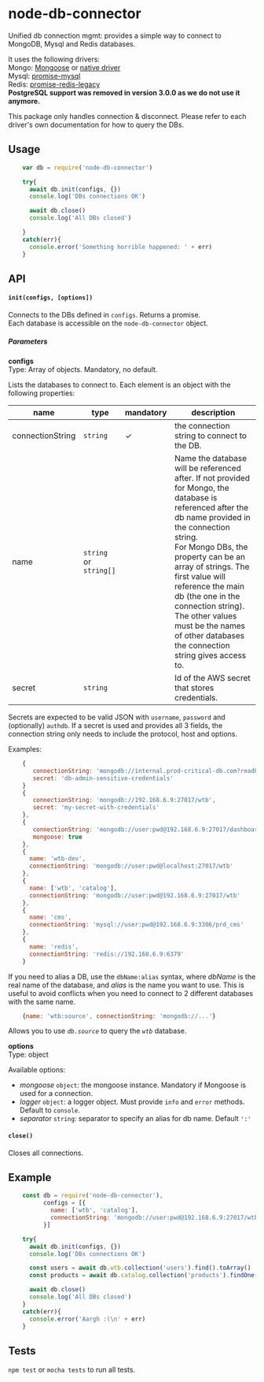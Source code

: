 # node-db-connector
Unified db connection mgmt: provides a simple way to connect to MongoDB, Mysql and Redis databases.

It uses the following drivers:  
Mongo: [Mongoose](http://mongoosejs.com/) or [native driver](http://mongodb.github.io/node-mongodb-native/4.2/)  
Mysql: [promise-mysql](https://github.com/lukeb-uk/node-promise-mysql)  
Redis: [promise-redis-legacy](https://github.com/swaven/promise-redis-legacy)  
**PostgreSQL support was removed in version 3.0.0 as we do not use it anymore.**

This package only handles connection & disconnect. Please refer to each driver's own documentation for how to query the DBs.


## Usage

````javascript
    var db = require('node-db-connector')

    try{      
      await db.init(configs, {})
      console.log('DBs connections OK')

      await db.close()
      console.log('All DBs closed')

    }
    catch(err){
      console.error('Something horrible happened: ' + err)
    }
````

## API

#### `init(configs, [options])`

Connects to the DBs defined in `configs`.  Returns a promise.  
Each database is accessible on the `node-db-connector` object.

##### Parameters

**configs**  
Type: Array of objects. Mandatory, no default.

Lists the databases to connect to. Each element is an object with the following properties:  

name | type | mandatory | description
-|-|-|-
connectionString | `string` | ✓ | the connection string to connect to the DB.  
name | `string` or `string[]` | | Name the database will be referenced after. If not provided for Mongo, the database is referenced after the db name provided in the connection string.<br>For Mongo DBs, the property can be an array of strings. The first value will reference the main db (the one  in the connection string). The other values must be the names of other databases the connection string gives access to.  
secret | `string` | | Id of the AWS secret that stores credentials.

Secrets are expected to be valid JSON with `username`, `password` and (optionally) `authdb`. If a secret is used and provides all 3 fields, the connection string only needs to include the protocol, host and options.

Examples:

````javascript
    {
       connectionString: 'mongodb://internal.prod-critical-db.com?readPreference=primary',
       secret: 'db-admin-sensitive-credentials'
    }
    {
       connectionString: 'mongodb://192.168.6.9:27017/wtb',
       secret: 'my-secret-with-credentials'
    },
    {
       connectionString: 'mongodb://user:pwd@192.168.6.9:27017/dashboard',
       mongoose: true
    },
    {
      name: 'wtb-dev',
      connectionString: 'mongodb://user:pwd@localhost:27017/wtb'
    },
    {
      name: ['wtb', 'catalog'],
      connectionString: 'mongodb://user:pwd@192.168.6.9:27017/wtb'
    },
    {
      name: 'cms',
      connectionString: 'mysql://user:pwd@192.168.6.9:3306/prd_cms'
    },
    {
      name: 'redis',
      connectionString: 'redis://192.168.6.9:6379'
    }
````

If you need to alias a DB, use the `dbName:alias` syntax, where *dbName* is the real name of the database, and *alias* is the name you want to use. This is useful to avoid conflicts when you need to connect to 2 different databases with the same name.

````javascript
    {name: 'wtb:source', connectionString: 'mongodb://...'}
````
Allows you to use *`db.source`* to query the *`wtb`* database.


**options**  
Type: object

Available options:  
- *mongoose* `object`: the mongoose instance. Mandatory if Mongoose is used for a connection.
- *logger* `object`: a logger object. Must provide `info` and `error` methods. Default to `console`.
- *separator* `string`: separator to specify an alias for db name. Default `':'`


#### `close()`

Closes all connections.

## Example

````javascript
    const db = require('node-db-connector'),
          configs = [{
            name: ['wtb', 'catalog'],
            connectionString: 'mongodb://user:pwd@192.168.6.9:27017/wtb'
          }]

    try{      
      await db.init(configs, {})    
      console.log('DBs connections OK')

      const users = await db.wtb.collection('users').find().toArray()    
      const products = await db.catalog.collection('products').findOne({_id: 42})    

      await db.close()
      console.log('All DBs closed')
    }
    catch(err){
      console.error('Aargh :(\n' + err)
    }
````

## Tests

`npm test` or `mocha tests` to run all tests.

